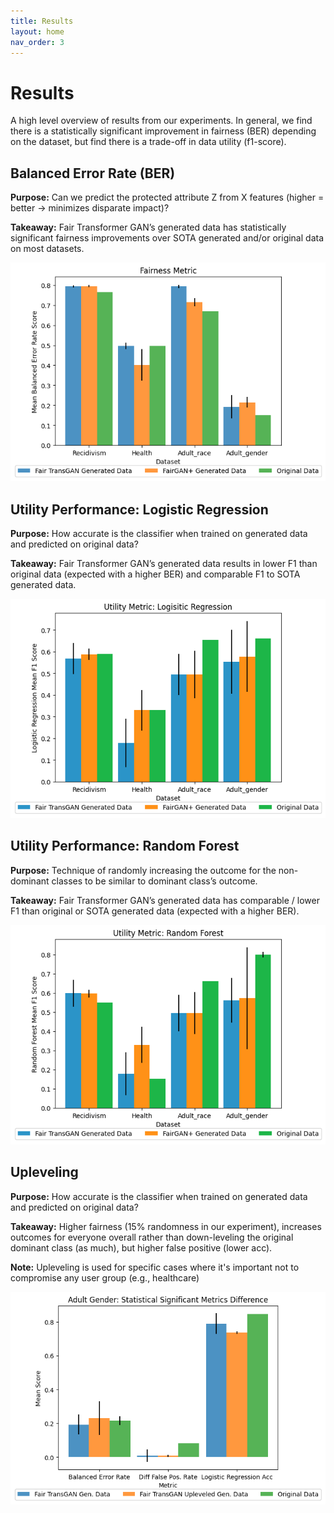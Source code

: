 ```yaml
---
title: Results
layout: home
nav_order: 3
---
```


# Results
A high level overview of results from our experiments. In general, we find there is a statistically significant improvement in fairness (BER) depending on the dataset, but find there is a trade-off in data utility (f1-score).

## Balanced Error Rate (BER)
**Purpose:** Can we predict the protected attribute Z from X features (higher = better -> minimizes disparate impact)?

**Takeaway:**  Fair Transformer GAN’s generated data has statistically significant fairness improvements over SOTA generated and/or original data on most datasets.

![](/images/ber_results.png)

## Utility Performance: Logistic Regression
**Purpose:** How accurate is the classifier when trained on generated data and predicted on original data?

**Takeaway:**  Fair Transformer GAN’s generated data results in lower F1 than original data (expected with a higher BER) and comparable F1 to SOTA generated data.

![](/images/lr_results.png)

## Utility Performance: Random Forest
**Purpose:** Technique of randomly increasing the outcome for the non-dominant classes to be similar to dominant class’s outcome.

**Takeaway:**  Fair Transformer GAN’s generated data has comparable / lower F1 than original or SOTA generated data (expected with a higher BER).

![](/images/rf_results.png)

## Upleveling
**Purpose:** How accurate is the classifier when trained on generated data and predicted on original data?

**Takeaway:** Higher fairness (15% randomness in our experiment), increases outcomes for everyone overall rather than down-leveling the original dominant class (as much), but higher false positive (lower acc).

**Note:** Upleveling is used for specific cases where it's important not to compromise any user group (e.g., healthcare)

![](/images/uplevel_results.png)
